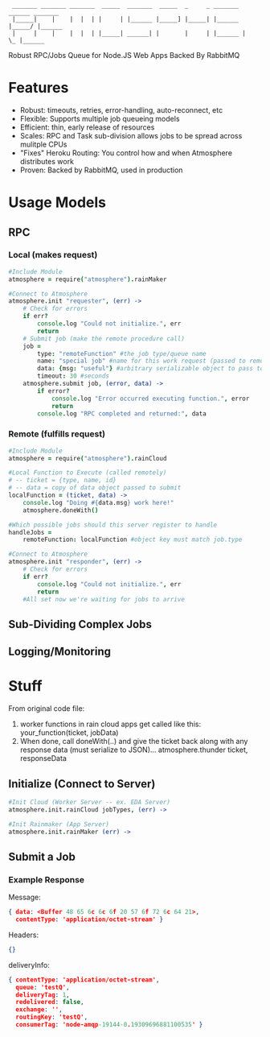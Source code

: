 ```
 _______ _______ _______  _____  _______  _____  _     _ _______  ______ _______
 |_____|    |    |  |  | |     | |______ |_____] |_____| |______ |_____/ |______
 |     |    |    |  |  | |_____| ______| |       |     | |______ |    \_ |______

```
Robust RPC/Jobs Queue for Node.JS Web Apps Backed By RabbitMQ

# Features

* Robust: timeouts, retries, error-handling, auto-reconnect, etc
* Flexible: Supports multiple job queueing models
* Efficient: thin, early release of resources
* Scales: RPC and Task sub-division allows jobs to be spread across mulitple CPUs
* "Fixes" Heroku Routing: You control how and when Atmosphere distributes work
* Proven: Backed by RabbitMQ, used in production

# Usage Models

## RPC

### Local (makes request)
```coffeescript
#Include Module
atmosphere = require("atmosphere").rainMaker

#Connect to Atmosphere
atmosphere.init "requester", (err) ->
	# Check for errors
	if err?
		console.log "Could not initialize.", err
		return
	# Submit job (make the remote procedure call)
	job = 
		type: "remoteFunction" #the job type/queue name
		name: "special job" #name for this work request (passed to remote router)
		data: {msg: "useful"} #arbitrary serializable object to pass to remote function
		timeout: 30 #seconds
	atmosphere.submit job, (error, data) ->
		if error?
			console.log "Error occurred executing function.", error
			return
		console.log "RPC completed and returned:", data
```

### Remote (fulfills request)
```coffeescript
#Include Module
atmosphere = require("atmosphere").rainCloud

#Local Function to Execute (called remotely)
# -- ticket = {type, name, id}
# -- data = copy of data object passed to submit
localFunction = (ticket, data) ->
	console.log "Doing #{data.msg} work here!"
	atmosphere.doneWith()

#Which possible jobs should this server register to handle
handleJobs = 
	remoteFunction: localFunction #object key must match job.type

#Connect to Atmosphere
atmosphere.init "responder", (err) ->
	# Check for errors
	if err?
		console.log "Could not initialize.", err
		return
	#All set now we're waiting for jobs to arrive
```

## Sub-Dividing Complex Jobs

## Logging/Monitoring



# Stuff

From original code file:
1. worker functions in rain cloud apps get called like this:
  your_function(ticket, jobData)
2. When done, call doneWith(..) and give the ticket back along with any response data (must serialize to JSON)...
  atmosphere.thunder ticket, responseData
  
## Initialize (Connect to Server)

```coffeescript
#Init Cloud (Worker Server -- ex. EDA Server)
atmosphere.init.rainCloud jobTypes, (err) ->
```
  
```coffeescript
#Init Rainmaker (App Server)
atmosphere.init.rainMaker (err) ->
```

## Submit a Job

### Example Response

Message:
```json
{ data: <Buffer 48 65 6c 6c 6f 20 57 6f 72 6c 64 21>,
  contentType: 'application/octet-stream' } 
```

Headers:
```json
{}
```

deliveryInfo:
```json
{ contentType: 'application/octet-stream',
  queue: 'testQ',
  deliveryTag: 1,
  redelivered: false,
  exchange: '',
  routingKey: 'testQ',
  consumerTag: 'node-amqp-19144-0.19309696881100535' }
```